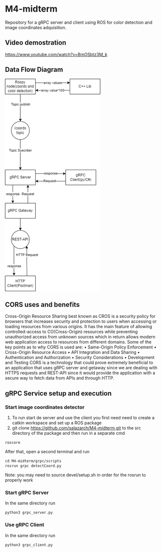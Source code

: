 # M4-midterm
Repository for a gRPC server and client using ROS for color detection and image coordinates adquisition.
## Video demostration
https://www.youtube.com/watch?v=BmOSbtz3M_k
## Data Flow Diagram
![DFD](DFD_M4MidTerm.drawio.png)
## CORS uses and benefits
Cross-Origin Resource Sharing best known as CROS is a security policy for browsers that increases security and protection to users when accessing or loading resources from various origins.
It has the main feature of allowing controlled-access to CO(Cross-Origin) resources while preventing unauthorized access from unknown sources which in return allows modern web application access to resources from different domains.
Some of the key points as to why CORS is used are:
•	Same-Origin Policy Enforcement
•	Cross-Origin Resource Access
•	API Integration and Data Sharing
•	Authentication and Authorization
•	Security Considerations
•	Development and Testing
CORS is a technology that could prove extremely beneficial to an application that uses gRPC server and getaway since we are dealing with HTTPS requests and REST-API since it would provide the application with a secure way to fetch data from APIs and through HTTP.
## gRPC Service setup and execution
### Start image coordinates detector
1. To run start de server and use the client you first need need to create a catkin workspace and set up a ROS package
2. git clone https://github.com/salazarch/M4-midterm.git to the src directory of the package and then run in a separate cmd
```
roscore
```
After that, open a second terminal and run
```
cd M4-midterm/grpc/scripts
rosrun grpc detectCoord.py
```
Note: you may need to source devel/setup.sh in order for the rosrun to properly work
### Start gRPC Server
In the same directory run
```
python3 grpc_server.py
```
### Use gRPC Client
In the same directory run
```
python3 grpc_client.py
```
